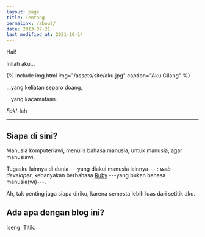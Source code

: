 ```yaml
---
layout: page
title: Tentang
permalink: /about/
date: 2013-07-21
last_modified_at: 2021-10-14
---
```



Hai!

Inilah aku...

{% include img.html img="/assets/site/aku.jpg" caption="Aku Gilang" %}

...yang keliatan separo doang,

...yang kacamataan.

*Fak!*-lah

***

## Siapa di sini?

Manusia komputeriawi, menulis bahasa manusia, untuk manusia, agar manusiawi.

Tugasku lainnya di dunia ---yang diakui manusia lainnya--- : *web developer*, kebanyakan berbahasa [Ruby](https://en.wikipedia.org/wiki/Ruby_%28programming_language%29) ---yang bukan bahasa manusia(wi)---.

Ah, tak penting juga siapa diriku, karena semesta lebih luas dari setitik aku.

## Ada apa dengan blog ini?

Iseng. Titik.
